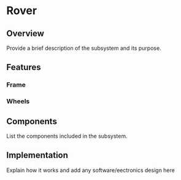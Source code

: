# Rover

## Overview
Provide a brief description of the subsystem and its purpose.

## Features
### Frame
### Wheels

## Components
List the components included in the subsystem.

## Implementation
Explain how it works and add any software/eectronics design here